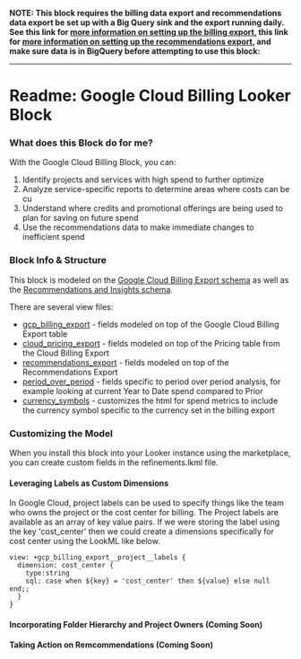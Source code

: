 **NOTE: This block requires the billing data export and recommendations data export be set up with a Big Query sink and the export running daily. See this link for [more information on setting up the billing export](https://cloud.google.com/billing/docs/how-to/export-data-bigquery), this link for [more information on setting up the recommendations export](https://cloud.google.com/recommender/docs/bq-export/export-recommendations-to-bq#creating_a_data_transfer_for_recommendations), and make sure data is in BigQuery before attempting to use this block:**

___
# Readme: Google Cloud Billing Looker Block

### What does this Block do for me?

With the Google Cloud Billing Block, you can:

1. Identify projects and services with high spend to further optimize
2. Analyze service-specific reports to determine areas where costs can be cu
3. Understand where credits and promotional offerings are being used to plan for saving on future spend
4. Use the recommendations data to make immediate changes to inefficient spend

### Block Info & Structure

This block is modeled on the [Google Cloud Billing Export schema](https://cloud.google.com/billing/docs/how-to/export-data-bigquery#data-tables) as well as the [Recommendations and Insights schema](https://cloud.google.com/recommender/docs/bq-export/export-recommendations-to-bq#example_queries). 

There are several view files:
- [gcp_billing_export](/views/gcp_billing_export.view.lkml) - fields modeled on top of the Google Cloud Billing Export table
- [cloud_pricing_export](/views/cloud_pricing_export.view.lkml) - fields modeled on top of the Pricing table from the Cloud Billing Export
- [recommendations_export](/views/recommendations_export.view.lkml) - fields modeled on top of the Recommendations Export
- [period_over_period](/views/period_over_period.view.lkml) - fields specific to period over period analysis, for example looking at current Year to Date spend compared to Prior
- [currency_symbols](/views/currency_symbols.view.lkml) - customizes the html for spend metrics to include the currency symbol specific to the currency set in the billing export

### Customizing the Model

When you install this block into your Looker instance using the marketplace, you can create custom fields in the refinements.lkml file. 

#### Leveraging Labels as Custom Dimensions

In Google Cloud, project labels can be used to specify things like the team who owns the project or the cost center for billing. The Project labels are available as an array of key value pairs. If we were storing the label using the key 'cost_center' then we could create a dimensions specifically for cost center using the LookML like below. 

```
view: +gcp_billing_export__project__labels {
  dimension: cost_center {
    type:string
    sql: case when ${key} = 'cost_center' then ${value} else null end;;
  }
}
```

#### Incorporating Folder Hierarchy and Project Owners (Coming Soon)

#### Taking Action on Remcommendations (Coming Soon)

